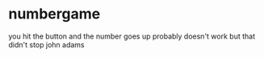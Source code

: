 # numbergame

you hit the button and the number goes up
probably doesn't work but that didn't stop john adams